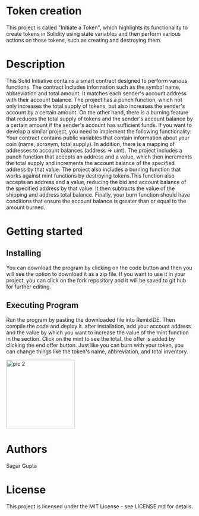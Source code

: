 # Token creation
This project is called "Initiate a Token", which highlights its functionality to create tokens in Solidity using state variables and then perform various actions on those tokens, such as creating and destroying them.

# Description
This Solid Initiative contains a smart contract designed to perform various functions. The contract includes information such as the symbol name, abbreviation and total amount. It matches each sender's account address with their account balance. The project has a punch function, which not only increases the total supply of tokens, but also increases the sender's account by a certain amount. On the other hand, there is a burning feature that reduces the total supply of tokens and the sender's account balance by a certain amount if the sender's account has sufficient funds. If you want to develop a similar project, you need to implement the following functionality: Your contract contains public variables that contain information about your coin (name, acronym, total supply). In addition, there is a mapping of addresses to account balances (address => uint). The project includes a punch function that accepts an address and a value, which then increments the total supply and increments the account balance of the specified address by that value. The project also includes a burning function that works against mint functions by destroying tokens.This function also accepts an address and a value, reducing the bid and account balance of the specified address by that value. It then subtracts the value of the shipping and address total balance. Finally, your burn function should have conditions that ensure the account balance is greater than or equal to the amount burned.
# Getting started
## Installing
You can download the program by clicking on the code button and then you will see the option to download it as a zip file. If you want to use it in your project, you can click on the fork repository and it will be saved to git hub for further editing.
## Executing Program
Run the program by pasting the downloaded file into RemixIDE. Then compile the code and deploy it. after installation, add your account address and the value by which you want to increase the value of the mint function in the section. Click on the mint to see the total. the offer is added by clicking the end offer button. Just like you can burn with your token, you can change things like the token's name, abbreviation, and total inventory.


<img width="184" alt="pic 2" src="https://github.com/sagargupta112/sagargupta/assets/170393529/dc10a25a-d0d3-4015-ad56-2e2fdd6b8b6e">


# Authors
Sagar Gupta
# License
This project is licensed under the MIT License - see LICENSE.md for details.
